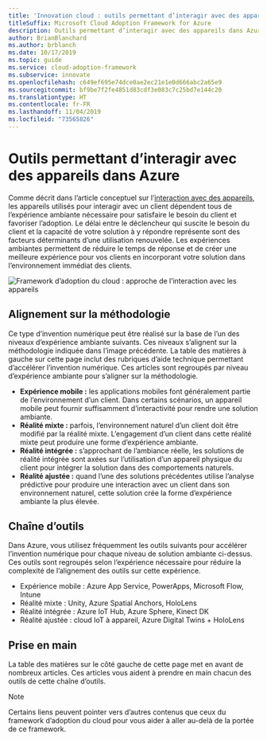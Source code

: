 ```yaml
---
title: 'Innovation cloud : outils permettant d’interagir avec des appareils dans Azure'
titleSuffix: Microsoft Cloud Adoption Framework for Azure
description: Outils permettant d’interagir avec des appareils dans Azure
author: BrianBlanchard
ms.author: brblanch
ms.date: 10/17/2019
ms.topic: guide
ms.service: cloud-adoption-framework
ms.subservice: innovate
ms.openlocfilehash: c649ef695e74dce0ae2ec21e1e0d666abc2a65e9
ms.sourcegitcommit: bf9be7f2fe4851d83cdf3e083c7c25bd7e144c20
ms.translationtype: HT
ms.contentlocale: fr-FR
ms.lasthandoff: 11/04/2019
ms.locfileid: "73565826"
---
```

# <a name="tools-to-interact-with-devices-in-azure"></a>Outils permettant d’interagir avec des appareils dans Azure

Comme décrit dans l’article conceptuel sur l’[interaction avec des appareils](../considerations/devices.md), les appareils utilisés pour interagir avec un client dépendent tous de l’expérience ambiante nécessaire pour satisfaire le besoin du client et favoriser l’adoption. Le délai entre le déclencheur qui suscite le besoin du client et la capacité de votre solution à y répondre représente sont des facteurs déterminants d’une utilisation renouvelée. Les expériences ambiantes permettent de réduire le temps de réponse et de créer une meilleure expérience pour vos clients en incorporant votre solution dans l’environnement immédiat des clients.

![Framework d’adoption du cloud : approche de l’interaction avec les appareils](../../_images/innovate/ambient-experiences.png)

## <a name="alignment-to-the-methodology"></a>Alignement sur la méthodologie

Ce type d’invention numérique peut être réalisé sur la base de l’un des niveaux d’expérience ambiante suivants. Ces niveaux s’alignent sur la méthodologie indiquée dans l’image précédente. La table des matières à gauche sur cette page inclut des rubriques d’aide technique permettant d’accélérer l’invention numérique. Ces articles sont regroupés par niveau d’expérience ambiante pour s’aligner sur la méthodologie.

- **Expérience mobile :** les applications mobiles font généralement partie de l’environnement d’un client. Dans certains scénarios, un appareil mobile peut fournir suffisamment d’interactivité pour rendre une solution ambiante.
- **Réalité mixte :** parfois, l’environnement naturel d’un client doit être modifié par la réalité mixte. L’engagement d’un client dans cette réalité mixte peut produire une forme d’expérience ambiante.
- **Réalité intégrée :** s’approchant de l’ambiance réelle, les solutions de réalité intégrée sont axées sur l’utilisation d’un appareil physique du client pour intégrer la solution dans des comportements naturels.
- **Réalité ajustée :** quand l’une des solutions précédentes utilise l’analyse prédictive pour produire une interaction avec un client dans son environnement naturel, cette solution crée la forme d’expérience ambiante la plus élevée.

## <a name="toolchain"></a>Chaîne d’outils

Dans Azure, vous utilisez fréquemment les outils suivants pour accélérer l’invention numérique pour chaque niveau de solution ambiante ci-dessus. Ces outils sont regroupés selon l’expérience nécessaire pour réduire la complexité de l’alignement des outils sur cette expérience.

- Expérience mobile : Azure App Service, PowerApps, Microsoft Flow, Intune
- Réalité mixte : Unity, Azure Spatial Anchors, HoloLens
- Réalité intégrée : Azure IoT Hub, Azure Sphere, Kinect DK
- Réalité ajustée : cloud IoT à appareil, Azure Digital Twins + HoloLens

## <a name="get-started"></a>Prise en main

La table des matières sur le côté gauche de cette page met en avant de nombreux articles. Ces articles vous aident à prendre en main chacun des outils de cette chaîne d’outils.

> [!NOTE]
> Certains liens peuvent pointer vers d’autres contenus que ceux du framework d’adoption du cloud pour vous aider à aller au-delà de la portée de ce framework.
